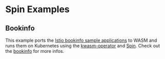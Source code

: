 # Spin Examples

## Bookinfo

This example ports the [Istio bookinfo sample applications](https://istio.io/latest/docs/examples/bookinfo/) to WASM and runs them
on Kubernetes using the [kwasm-operator](https://kwasm.sh/) and [Spin](https://www.fermyon.com/spin). Check out the [bookinfo](bookinfo/) for more infos.
